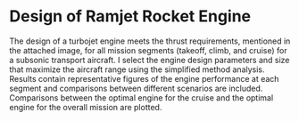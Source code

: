 # Design of Ramjet Rocket Engine
 
The design of a turbojet engine meets the thrust requirements, mentioned in the attached image, for all mission segments (takeoff, climb, and cruise) for a subsonic transport aircraft. I select the engine design parameters and size that maximize the aircraft range using the simplified method analysis. Results contain representative figures of the engine performance at each segment and comparisons between different scenarios are included. Comparisons between the optimal engine for the cruise and the optimal engine for the overall mission are plotted.
